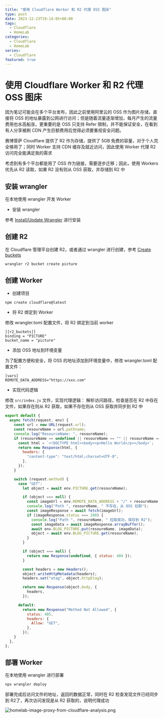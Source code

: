 ```yaml
---
title: "使用 Cloudflare Worker 和 R2 代理 OSS 图床"
type: post
date: 2023-12-23T19:14:05+08:00
tags:
  - Cloudflare
  - HomeLab
categories:
  - Cloudflare
  - HomeLab
series:
  - Cloudflare
featured: true
---
```


# 使用 Cloudflare Worker 和 R2 代理 OSS 图床

因为笔记可能会在多个平台发布，因此之前使用阿里云的 OSS 作为图片存储，直接将 OSS 的地址暴露到公网进行访问；但是随着流量逐渐增加，每月产生的流量费用也水高船涨，更重要的是 OSS 只支持 Refer 限制，并不能保证安全，在看到有人分享被刷 CDN 产生巨额费用后觉得必须要重视安全问题。

赛博菩萨 Cloudflare 提供了 R2 作为存储，提供了 5GB 免费的容量，对于个人完全够用了；同时 Worker 支持 CDN 缓存及就近访问，因此使用 Worker 代理 R2 访问完全能满足我的需求

考虑到有多个平台都是用了 OSS 作为链接，需要逐步迁移；因此，使用 Workers 优先从 R2 读取，如果 R2 没有则从 OSS 获取，并存储到 R2 中

## 安装 wrangler

在本地使用 wrangler 开发 Worker

- 安装 wrangler

参考 [Install/Update Wrangler](https://developers.cloudflare.com/workers/wrangler/install-and-update/) 进行安装

## 创建 R2

在 Cloudflare 管理平台创建 R2，或者通过 wrangler 进行创建，参考 [Create buckets](https://developers.cloudflare.com/r2/buckets/create-buckets/)

```bash
wrangler r2 bucket create picture
```

## 创建 Worker

- 创建项目

```bash
npm create cloudflare@latest
```

- 将 R2 绑定到 Worker

修改 wrangler.toml 配置文件，将 R2 绑定到当前 worker

```
[[r2_buckets]]
binding = "PICTURE"
bucket_name = "picture"
```

- 添加 OSS 地址到环境变量

为了配置方便和安全，将 OSS 的地址添加到环境变量中，修改 wrangler.toml 配置文件：

```
[vars]
REMOTE_DATA_ADDRESS="https://xxx.com"
```

- 实现代码逻辑

修改 `src/index.js` 文件，实现代理逻辑：
解析访问路径，检查是否在 R2 中存在文件，如果存在则从 R2 获取，如果不存在则从 OSS 获取并同步到 R2 中

```javascript
export default {
  async fetch(request, env) {
    const url = new URL(request.url);
    const resoureName = url.pathname;
    console.log("ResourceName: ", resoureName);
    if (resoureName == undefined || resoureName == "" || resoureName == "/") {
      const html = `<!DOCTYPE html><body><p>Hello World</p></body>`;
      return new Response(html, {
        headers: {
          "content-type": "text/html;charset=UTF-8",
        },
      });
    }

    switch (request.method) {
      case "GET":
        let object = await env.PICTURE.get(resoureName);

        if (object === null) {
          const imageUrl = env.REMOTE_DATA_ADDRESS + "/" + resoureName;
          console.log("Path ", resoureName, " 不存在，从 OSS 拉取");
          const imageResponse = await fetch(imageUrl);
          if (imageResponse.status === 200) {
            console.log("Path ", resoureName, " 拉取成功，保存到 R2");
            const imageData = await imageResponse.arrayBuffer();
            await env.BLOG_PICTURE.put(resoureName, imageData);
            object = await env.BLOG_PICTURE.get(resoureName);
          }
        }

        if (object === null) {
          return new Response(undefined, { status: 404 });
        }

        const headers = new Headers();
        object.writeHttpMetadata(headers);
        headers.set("etag", object.httpEtag);

        return new Response(object.body, {
          headers,
        });

      default:
        return new Response("Method Not Allowed", {
          status: 405,
          headers: {
            Allow: "GET",
          },
        });
    }
  },
};
```

## 部署 Worker

在本地使用 wrangler 进行部署

```bash
npx wrangler deploy
```

部署完成后访问文件的地址，返回的数据正常，同时在 R2 检查发现文件已经同步到 R2了，再次访问发现是从 R2 获取的，说明代理成功

![homelab-image-proxy-from-cloudflare-analysis.png](https://img.hellowood.dev/picture/homelab-image-proxy-from-cloudflare-analysis.png)
